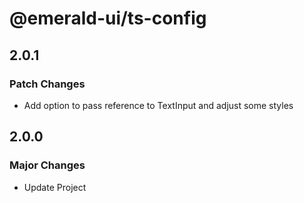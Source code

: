 # @emerald-ui/ts-config

## 2.0.1

### Patch Changes

- Add option to pass reference to TextInput and adjust some styles

## 2.0.0

### Major Changes

- Update Project
